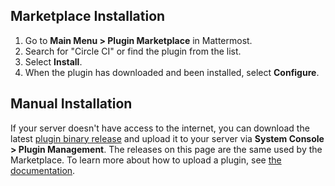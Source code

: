 ## Marketplace Installation

1. Go to **Main Menu > Plugin Marketplace** in Mattermost.
2. Search for "Circle CI" or find the plugin from the list.
3. Select **Install**.
4. When the plugin has downloaded and been installed, select **Configure**.

## Manual Installation

If your server doesn't have access to the internet, you can download the latest [plugin binary release](https://github.com/mattermost/mattermost-plugin-circleci/releases) and upload it to your server via **System Console > Plugin Management**. The releases on this page are the same used by the Marketplace. To learn more about how to upload a plugin, see [the documentation](https://docs.mattermost.com/administration/plugins.html#plugin-uploads).
